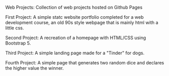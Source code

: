 Web Projects: Collection of web projects hosted on Github Pages

 First Project: A simple statc website portfolio completed for a web development course, an old 90s style webpage that is mainly html with a little css.
 
 Second Project: A recreation of a homepage with HTML/CSS using Bootstrap 5. 
 
 Third Project: A simple landing page made for a "Tinder" for dogs.

Fourth Project: A simple page that generates two random dice and declares the higher value the winner.
